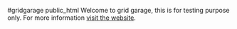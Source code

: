 #gridgarage public_html
Welcome to grid garage, this is for testing purpose only. For more information 
[visit the website](http://gridgarage.com).
